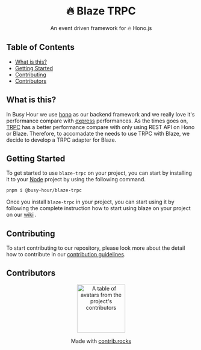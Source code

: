 <h1 align='center'>🔥 Blaze TRPC</h1>
<div align='center'>
An event driven framework for 🔥 Hono.js
</div>

<h2 id="table">Table of Contents</h2>

- <a href="#about">What is this?</a>
- <a href="#getting-started">Getting Started</a>
- <a href="#contributing">Contributing</a>
- <a href="#contributors">Contributors</a>

<h2 id="about">What is this?</h2>

In Busy Hour we use [hono](https://github.com/honojs/hono) as our backend framework and we really love it's performance compare with [express](https://github.com/expressjs/express) performances. As the times goes on, [TRPC](https://github.com/trpc/trpc) has a better performance compare with only using REST API on Hono or Blaze. Therefore, to accomadate the needs to use TRPC with Blaze, we decide to develop a TRPC adapter for Blaze.

<h2 id="getting-started">Getting Started</h2>

To get started to use `blaze-trpc` on your project, you can start by installing it to your [Node](https://nodejs.org/) project by using the following command.

```bash
pnpm i @busy-hour/blaze-trpc
```

Once you install `blaze-trpc` in your project, you can start using it by following the complete instruction how to start using blaze on your project on our [wiki](https://github.com/Busy-Hour-Studio/blaze-trpc/wiki) .

<h2 id="#contributing">Contributing</h2>

To start contributing to our repository, please look more about the detail how to contribute in our [contribution guidelines](./CONTRIBUTING.md).

<h2 id="contributors">Contributors</h2>

<a href="https://github.com/Busy-Hour-Studio/blaze-trpc/graphs/contributors">
  <p align="center">
    <img width="128" src="https://contrib.rocks/image?repo=Busy-Hour-Studio/blaze-trpc" alt="A table of avatars from the project's contributors" />
  </p>
</a>

<p align="center">
  Made with <a rel="noopener noreferrer" target="_blank" href="https://contrib.rocks">contrib.rocks</a>
</p>
